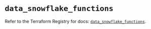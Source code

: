 # `data_snowflake_functions`

Refer to the Terraform Registry for docs: [`data_snowflake_functions`](https://registry.terraform.io/providers/snowflake-labs/snowflake/0.83.1/docs/data-sources/functions).
